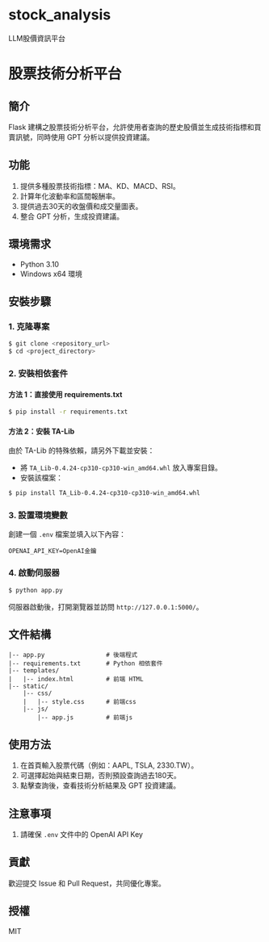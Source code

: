 # stock_analysis
LLM股價資訊平台

# 股票技術分析平台

## 簡介
Flask 建構之股票技術分析平台，允許使用者查詢的歷史股價並生成技術指標和買賣訊號，同時使用 GPT 分析以提供投資建議。

## 功能
1. 提供多種股票技術指標：MA、KD、MACD、RSI。
2. 計算年化波動率和區間報酬率。
3. 提供過去30天的收盤價和成交量圖表。
4. 整合 GPT 分析，生成投資建議。

## 環境需求
- Python 3.10
- Windows x64 環境

## 安裝步驟

### 1. 克隆專案
```bash
$ git clone <repository_url>
$ cd <project_directory>
```

### 2. 安裝相依套件
#### 方法 1：直接使用 requirements.txt
```bash
$ pip install -r requirements.txt
```

#### 方法 2：安裝 TA-Lib
由於 TA-Lib 的特殊依賴，請另外下載並安裝：
- 將 `TA_Lib-0.4.24-cp310-cp310-win_amd64.whl` 放入專案目錄。
- 安裝該檔案：
```bash
$ pip install TA_Lib-0.4.24-cp310-cp310-win_amd64.whl
```

### 3. 設置環境變數
創建一個 `.env` 檔案並填入以下內容：
```env
OPENAI_API_KEY=OpenAI金鑰
```

### 4. 啟動伺服器
```bash
$ python app.py
```
伺服器啟動後，打開瀏覽器並訪問 `http://127.0.0.1:5000/`。

## 文件結構
```
|-- app.py                 # 後端程式
|-- requirements.txt       # Python 相依套件
|-- templates/
|   |-- index.html         # 前端 HTML
|-- static/
    |-- css/
    |   |-- style.css      # 前端css
    |-- js/
        |-- app.js         # 前端js
```
## 使用方法
1. 在首頁輸入股票代碼（例如：AAPL, TSLA, 2330.TW）。
2. 可選擇起始與結束日期，否則預設查詢過去180天。
3. 點擊查詢後，查看技術分析結果及 GPT 投資建議。

## 注意事項
1. 請確保 `.env` 文件中的 OpenAI API Key 

## 貢獻
歡迎提交 Issue 和 Pull Request，共同優化專案。

## 授權
MIT
